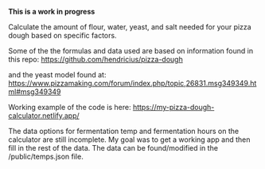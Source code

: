 
**This is a work in progress**

Calculate the amount of flour, water, yeast, and salt needed for your pizza dough based on specific factors. 

Some of the the formulas and data used are based on information found in this repo:
https://github.com/hendricius/pizza-dough

and the yeast model found at:
https://www.pizzamaking.com/forum/index.php/topic,26831.msg349349.html#msg349349

Working example of the code is here:
https://my-pizza-dough-calculator.netlify.app/

The data options for fermentation temp and fermentation hours on the calculator are still incomplete. My goal was to get a working app and then fill in the rest of the data. The data can be found/modified in the /public/temps.json file. 

